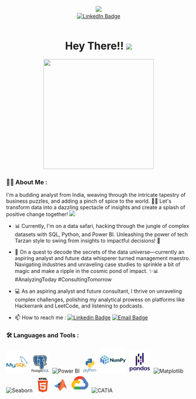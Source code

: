 <div id="header" align="center">
<img src="https://media.giphy.com/media/JWuBH9rCO2uZuHBFpm/giphy.gif"width="100"/>
  <div id="badges">
     <a href="https://www.linkedin.com/in/rishika-kumar-">
      <img src="https://img.shields.io/badge/LinkedIn-blue?style=for-the-badge&logo=linkedin&logoColor=white" alt="LinkedIn Badge"/>
    </a>
  </div>
  <img src="https://komarev.com/ghpvc/?username=BWisdomVoyager&style=flat-square&color=blue" alt=""/>
  <h1>
    Hey There!!
    <img src="https://media.giphy.com/media/hvRJCLFzcasrR4ia7z/giphy.gif" width="30px"/>
  </h1>
</div>
<div align="center">
  <img src="https://media.giphy.com/media/3kPDmoWdBpQPNhCnUG/giphy.gif" width="300" height="300"/>
</div>

### :woman_technologist: About Me :
I'm a budding analyst from India, weaving through the intricate tapestry of business puzzles, and adding a pinch of spice to the world. 🌱💡 Let's transform data into a dazzling spectacle of insights and create a splash of positive change together! <img src="https://media.giphy.com/media/WUlplcMpOCEmTGBtBW/giphy.gif" width="40"> 

- :bar_chart: Currently, I'm on a data safari, hacking through the jungle of complex datasets with SQL, Python, and Power BI. Unleashing the power of tech Tarzan style to swing from insights to impactful decisions! 🚀

- :green_book: On a quest to decode the secrets of the data universe—currently an aspiring analyst and future data whisperer turned management maestro. Navigating industries and unraveling case studies to sprinkle a bit of magic and make a ripple in the cosmic pond of impact. ✨📊 #AnalyzingToday #ConsultingTomorrow

- :computer: As an aspiring analyst and future consultant, I thrive on unraveling complex challenges, polishing my analytical prowess on platforms like Hackerrank and LeetCode, and listening to podcasts. 

- :mailbox: How to reach me :  [![Linkedin Badge](https://img.shields.io/badge/-rishika--kumar-blue?style=flat&logo=Linkedin&logoColor=white)](https://www.linkedin.com/in/rishika-kumar-)
 [![Email Badge](https://img.shields.io/badge/-rishikakumar2006%40gmail.com-red?style=flat&logo=Gmail&logoColor=white)](mailto:rishikakumar2006@gmail.com)


### :hammer_and_wrench: Languages and Tools :

<div>
  
  <img src="https://github.com/devicons/devicon/blob/master/icons/mysql/mysql-original-wordmark.svg" title="MySQL"  alt="MySQL" width="60" height="60"/>&nbsp;
  <img src="https://github.com/devicons/devicon/blob/master/icons/postgresql/postgresql-original-wordmark.svg" title="PostgreSQL" alt="PostgreSQL" width="50" height="50"/>&nbsp;
  <img src="https://github.com/microsoft/PowerBI-Icons/blob/main/SVG/Power-BI.svg" title="Power BI" alt="Power BI" width="40" height="40"/>&nbsp;
  <img src="https://github.com/devicons/devicon/blob/master/icons/python/python-original-wordmark.svg" title="Python" alt="Python" width="40" height="40"/>&nbsp;
  <img src="https://github.com/devicons/devicon/blob/master/icons/numpy/numpy-original-wordmark.svg" title="NumPy" alt="NumPy" width="70" height="70"/>&nbsp;
  <img src="https://github.com/devicons/devicon/blob/master/icons/pandas/pandas-original-wordmark.svg" title="Pandas" alt="Pandas" width="60" height="60"/>&nbsp;
  <img src="https://github.com/matplotlib/matplotlib/blob/main/lib/matplotlib/mpl-data/images/matplotlib.svg" title="Matplotlib" alt="Matplotlib" width="40" height="40"/>&nbsp;
  <img src="https://raw.githubusercontent.com/mwaskom/seaborn/master/doc/_static/logo-wide-lightbg.svg" title="Seaborn" alt="Seaborn" width="90" height="90"/>&nbsp;
  <img src="https://github.com/devicons/devicon/blob/master/icons/html5/html5-original-wordmark.svg" title="HTML5" alt="HTML5" width="40" height="40"/>&nbsp;
  <img src="https://github.com/devicons/devicon/blob/master/icons/matlab/matlab-original.svg" title="MATLAB" alt="MATLAB" width="40" height="40"/>&nbsp;
  <img src="https://github.com/devicons/devicon/blob/master/icons/googlecloud/googlecloud-original.svg" title="Google Cloud" alt="Google Cloud" width="50" height="50"/>&nbsp;
  <img src="https://user-images.githubusercontent.com/17025808/181291304-c0eac5d9-719c-4bfc-95fa-66a78cead360.svg" title="CATIA" alt="CATIA" width="70" height="70"/>&nbsp;

</div>

